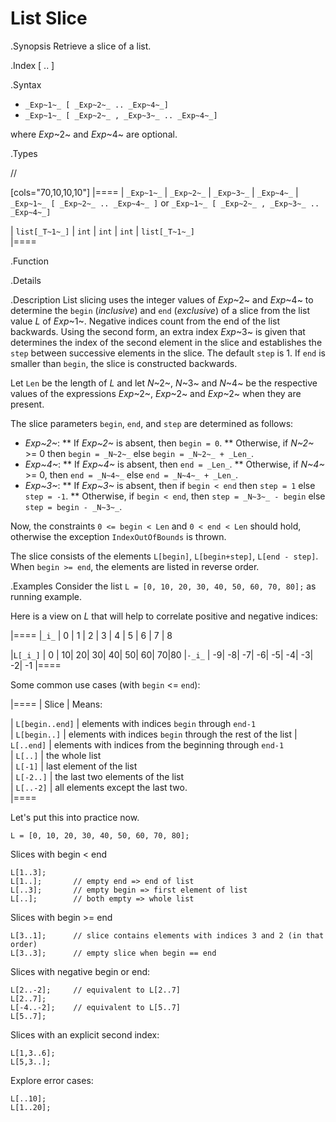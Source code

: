 # List Slice

.Synopsis
Retrieve a slice of a list.

.Index
[ .. ]

.Syntax

*  `_Exp~1~_ [ _Exp~2~_ .. _Exp~4~_]`
*  `_Exp~1~_ [ _Exp~2~_ , _Exp~3~_ .. _Exp~4~_]`


where _Exp_~2~ and _Exp_~4~ are optional.

.Types

//

[cols="70,10,10,10"]
|====
| `_Exp~1~_`     | `_Exp~2~_` |  `_Exp~3~_`  | `_Exp~4~_` | `_Exp~1~_ [ _Exp~2~_ .. _Exp~4~_ ]`   or  `_Exp~1~_ [ _Exp~2~_ , _Exp~3~_ .. _Exp~4~_]` 

| `list[_T~1~_]` | `int`     | `int`       | `int`     |  `list[_T~1~_]`                                                                
|====

.Function

.Details

.Description
List slicing uses the integer values of _Exp_~2~ and _Exp_~4~ to determine the `begin` (*inclusive*) and `end` (*exclusive*)
of a slice from the list value _L_ of _Exp_~1~. Negative indices count from the end of the list backwards.
Using the second form, an extra index _Exp_~3~ is given that determines the
index of the second element in the slice and establishes the `step` between
successive elements in the slice. The default `step` is 1.
If `end` is smaller than `begin`, the slice is constructed backwards.

Let `Len` be the length of _L_ and let _N_~2~, _N_~3~ and _N_~4~ be the respective values of the expressions
 _Exp_~2~, _Exp_~2~ and _Exp_~2~ when they are present.

The slice parameters `begin`, `end`, and `step` are determined as follows:

*  _Exp~2~_:
**  If _Exp~2~_ is absent, then `begin = 0`.
**  Otherwise, if _N~2~_ >= 0 then `begin = _N~2~_` else `begin = _N~2~_ + _Len_`. 
*  _Exp~4~_:
**  If _Exp~4~_ is absent, then `end = _Len_`.
**  Otherwise, if _N~4~_ >= 0, then `end = _N~4~_` else `end = _N~4~_ + _Len_`.
*  _Exp~3~_:
**  If _Exp~3~_ is absent, then if `begin < end` then `step = 1` else `step = -1`.
**  Otherwise, if `begin < end`, then `step = _N~3~_ - begin` else `step = begin - _N~3~_`.


Now, the constraints `0 <= begin < Len` and `0 < end < Len` should hold,
otherwise the exception `IndexOutOfBounds` is thrown.

The slice consists of the elements `L[begin]`, `L[begin+step]`, `L[end - step]`.
When `begin >= end`, the elements are listed in reverse order.

.Examples
Consider the list `L = [0, 10, 20, 30, 40, 50, 60, 70, 80];` as running example.

Here is a view on _L_ that will help to correlate positive and negative indices:


|====
|`_i_`        | 0 | 1 | 2 | 3 | 4 | 5 | 6 | 7 | 8 

|`L[_i_]`     | 0 | 10| 20| 30| 40| 50| 60| 70|80 
|`-_i_`       | -9| -8| -7| -6| -5| -4| -3| -2| -1
|====



Some common use cases (with `begin` <= `end`):


|====
| Slice           | Means:                                                     

| `L[begin..end]` | elements with indices `begin` through `end-1`              
| `L[begin..]`    | elements with indices `begin` through the rest of the list 
| `L[..end]`      | elements with indices from the beginning through `end-1`   
| `L[..]`         | the whole list                                             
| `L[-1]`         | last element of the list                                   
| `L[-2..]`       | the last two elements of the list                          
| `L[..-2]`       | all elements except the last two.                          
|====


Let's put this into practice now.

```rascal-shell,error
L = [0, 10, 20, 30, 40, 50, 60, 70, 80];
```
Slices with begin < end
```rascal-shell,continue,error
L[1..3];
L[1..];       // empty end => end of list
L[..3];       // empty begin => first element of list
L[..];        // both empty => whole list
```
Slices with  begin >= end
```rascal-shell,continue,error
L[3..1];      // slice contains elements with indices 3 and 2 (in that order)
L[3..3];      // empty slice when begin == end
```
Slices with negative begin or end:
```rascal-shell,continue,error
L[2..-2];     // equivalent to L[2..7]
L[2..7];
L[-4..-2];    // equivalent to L[5..7]
L[5..7];
```
Slices with an explicit second index:
```rascal-shell,continue,error
L[1,3..6];
L[5,3..];
```
Explore error cases:
```rascal-shell,continue,error
L[..10];
L[1..20];
```



       

